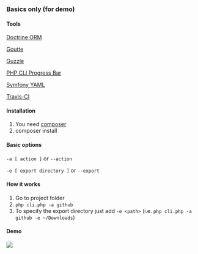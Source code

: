 ### Basics only (for demo)

#### Tools

[Doctrine ORM](http://docs.doctrine-project.org/projects/doctrine-orm/en/latest/reference/configuration.html)

[Goutte](https://github.com/FriendsOfPHP/Goutte)

[Guzzle](http://docs.guzzlephp.org/en/latest/)

[PHP CLI Progress Bar](https://github.com/guiguiboy/PHP-CLI-Progress-Bar)

[Symfony YAML](http://symfony.com/doc/current/components/yaml.html)

[Travis-CI](https://travis-ci.org/vrigzalejo/cli-scraper)


#### Installation

1) You need [composer](https://getcomposer.org/)
2) composer install

#### Basic options
`-a [ action ]` or
`--action`

`-e [ export directory ]` or `--export`

#### How it works
1) Go to project folder
2) `php cli.php -a github`
3) To specify the export directory just add `-e <path>` (i.e. `php cli.php -a github -e ~/Downloads`)

#### Demo
![](https://media.giphy.com/media/3oz8xNIYVwm3Il1RDO/giphy.gif)



